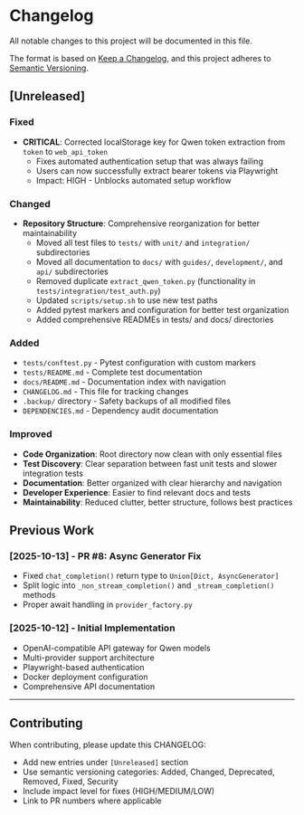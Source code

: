 # Changelog

All notable changes to this project will be documented in this file.

The format is based on [Keep a Changelog](https://keepachangelog.com/en/1.0.0/),
and this project adheres to [Semantic Versioning](https://semver.org/spec/v2.0.0.html).

## [Unreleased]

### Fixed
- **CRITICAL**: Corrected localStorage key for Qwen token extraction from `token` to `web_api_token`
  - Fixes automated authentication setup that was always failing
  - Users can now successfully extract bearer tokens via Playwright
  - Impact: HIGH - Unblocks automated setup workflow

### Changed
- **Repository Structure**: Comprehensive reorganization for better maintainability
  - Moved all test files to `tests/` with `unit/` and `integration/` subdirectories
  - Moved all documentation to `docs/` with `guides/`, `development/`, and `api/` subdirectories
  - Removed duplicate `extract_qwen_token.py` (functionality in `tests/integration/test_auth.py`)
  - Updated `scripts/setup.sh` to use new test paths
  - Added pytest markers and configuration for better test organization
  - Added comprehensive READMEs in tests/ and docs/ directories
  
### Added
- `tests/conftest.py` - Pytest configuration with custom markers
- `tests/README.md` - Complete test documentation
- `docs/README.md` - Documentation index with navigation
- `CHANGELOG.md` - This file for tracking changes
- `.backup/` directory - Safety backups of all modified files
- `DEPENDENCIES.md` - Dependency audit documentation

### Improved
- **Code Organization**: Root directory now clean with only essential files
- **Test Discovery**: Clear separation between fast unit tests and slower integration tests
- **Documentation**: Better organized with clear hierarchy and navigation
- **Developer Experience**: Easier to find relevant docs and tests
- **Maintainability**: Reduced clutter, better structure, follows best practices

## Previous Work

### [2025-10-13] - PR #8: Async Generator Fix
- Fixed `chat_completion()` return type to `Union[Dict, AsyncGenerator]`
- Split logic into `_non_stream_completion()` and `_stream_completion()` methods
- Proper await handling in `provider_factory.py`

### [2025-10-12] - Initial Implementation
- OpenAI-compatible API gateway for Qwen models
- Multi-provider support architecture
- Playwright-based authentication
- Docker deployment configuration
- Comprehensive API documentation

---

## Contributing

When contributing, please update this CHANGELOG:
- Add new entries under `[Unreleased]` section
- Use semantic versioning categories: Added, Changed, Deprecated, Removed, Fixed, Security
- Include impact level for fixes (HIGH/MEDIUM/LOW)
- Link to PR numbers where applicable

